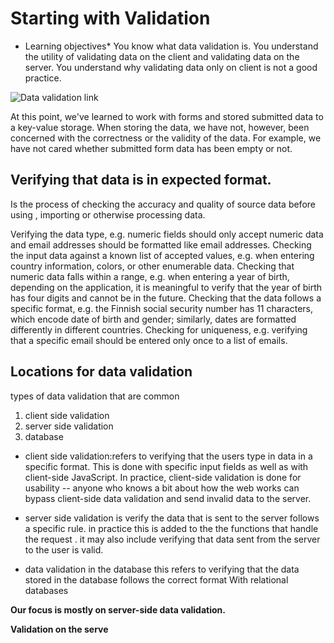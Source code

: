 # Starting with Validation

* Learning objectives*
You know what data validation is.
You understand the utility of validating data on the client and validating data on the server.
You understand why validating data only on client is not a good practice.


![Data validation link](https://www.linkedin.com/advice/0/what-most-common-data-validation-techniques-web-development-yvfef[])

At this point, we've learned to work with forms and stored submitted data to a key-value storage. When storing the data, we have not, however, been concerned with the correctness or the validity of the data. For example, we have not cared whether submitted form data has been empty or not.

## Verifying that data is in expected format.

Is the process of checking the accuracy and quality of source data before using , importing or otherwise processing data. 

Verifying the data type, e.g. numeric fields should only accept numeric data and email addresses should be formatted like email addresses.
Checking the input data against a known list of accepted values, e.g. when entering country information, colors, or other enumerable data.
Checking that numeric data falls within a range, e.g. when entering a year of birth, depending on the application, it is meaningful to verify that the year of birth has four digits and cannot be in the future.
Checking that the data follows a specific format, e.g. the Finnish social security number has 11 characters, which encode date of birth and gender; similarly, dates are formatted differently in different countries.
Checking for uniqueness, e.g. verifying that a specific email should be entered only once to a list of emails.

## Locations for data validation

types of data validation that are common 

1. client side validation 
2. server side validation 
3. database 

* client side validation:refers to verifying that the users type in data in a specific format. This is done with specific input fields as well as with client-side JavaScript. In practice, client-side validation is done for usability -- anyone who knows a bit about how the web works can bypass client-side data validation and send invalid data to the server.

* server side validation is verify the data that is sent to the server follows a specific rule.
in practice this is added to the the functions that handle the request . it may also include verifying that data sent from the server to the user is valid.

* data validation in the database  this refers to verifying that the data stored in the database follows the correct format With relational databases


**Our focus is mostly on server-side data validation.**


**Validation on the serve**